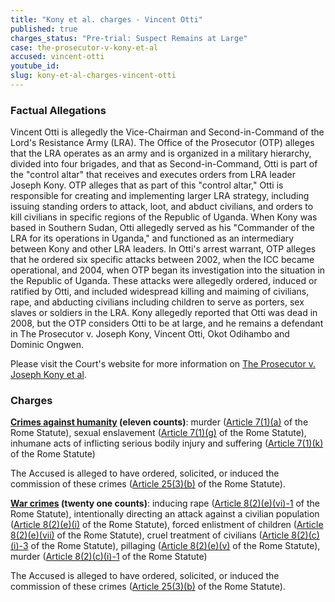 ```yaml
---
title: "Kony et al. charges - Vincent Otti"
published: true
charges_status: "Pre-trial: Suspect Remains at Large"
case: the-prosecutor-v-kony-et-al
accused: vincent-otti
youtube_id:
slug: kony-et-al-charges-vincent-otti
---
```


### Factual Allegations

Vincent Otti is allegedly the Vice-Chairman and Second-in-Command of the Lord's Resistance Army (LRA). The Office of the Prosecutor (OTP) alleges that the LRA operates as an army and is organized in a military hierarchy, divided into four brigades, and that as Second-in-Command, Otti is part of the "control altar" that receives and executes orders from LRA leader Joseph Kony. OTP alleges that as part of this "control altar," Otti is responsible for creating and implementing larger LRA strategy, including issuing standing orders to attack, loot, and abduct civilians, and orders to kill civilians in specific regions of the Republic of Uganda. When Kony was based in Southern Sudan, Otti allegedly served as his "Commander of the LRA for its operations in Uganda," and functioned as an intermediary between Kony and other LRA leaders. In Otti's arrest warrant, OTP alleges that he ordered six specific attacks between 2002, when the ICC became operational, and 2004, when OTP began its investigation into the situation in the Republic of Uganda. These attacks were allegedly ordered, induced or ratified by Otti, and included widespread killing and maiming of civilians, rape, and abducting civilians including children to serve as porters, sex slaves or soldiers in the LRA. Kony allegedly reported that Otti was dead in 2008, but the OTP considers Otti to be at large, and he remains a defendant in The Prosecutor v. Joseph Kony, Vincent Otti, Okot Odihambo and Dominic Ongwen.

Please visit the Court's website for more information on [The Prosecutor v. Joseph Kony et al](http://www.icc-cpi.int/en_menus/icc/situations%20and%20cases/situations/situation%20icc%200204/related%20cases/icc%200204%200105/Pages/uganda.aspx).

### Charges

**[Crimes against humanity](http://www.casematrixnetwork.org/case-m/klamberg-commentary/rome-statute/#c1171) (eleven counts)**: murder ([Article 7(1)(a)](http://www.casematrixnetwork.org/cmn-knowledge-hub/klamberg-commentary/elements-of-crime/#c2286) of the Rome Statute), sexual enslavement ([Article 7(1)(g)](http://www.casematrixnetwork.org/cmn-knowledge-hub/klamberg-commentary/elements-of-crime/#c2293) of the Rome Statute), inhumane acts of inflicting serious bodily injury and suffering ([Article 7(1)(k)](http://www.casematrixnetwork.org/cmn-knowledge-hub/klamberg-commentary/elements-of-crime/#c2301) of the Rome Statute)

The Accused is alleged to have ordered, solicited, or induced the commission of these crimes ([Article 25(3)(b)](http://www.casematrixnetwork.org/case-m/klamberg-commentary/rome-statute/#c1198) of the Rome Statute).

**[War crimes](http://www.casematrixnetwork.org/case-m/klamberg-commentary/rome-statute/#c1172) (twenty one counts)**: inducing rape ([Article 8(2)(e)(vi)-1](http://www.casematrixnetwork.org/cmn-knowledge-hub/klamberg-commentary/elements-of-crime/#c2372) of the Rome Statute), intentionally directing an attack against a civilian population ([Article 8(2)(e)(i)](http://www.casematrixnetwork.org/cmn-knowledge-hub/klamberg-commentary/elements-of-crime/#c2367) of the Rome Statute), forced enlistment of children ([Article 8(2)(e)(vii)](http://www.casematrixnetwork.org/cmn-knowledge-hub/klamberg-commentary/elements-of-crime/#c2378) of the Rome Statute), cruel treatment of civilians ([Article 8(2)(c)(i)-3](http://www.casematrixnetwork.org/cmn-knowledge-hub/klamberg-commentary/elements-of-crime/#c2361) of the Rome Statute), pillaging ([Article 8(2)(e)(v)](http://www.casematrixnetwork.org/cmn-knowledge-hub/klamberg-commentary/elements-of-crime/#c2371) of the Rome Statute), murder ([Article 8(2)(c)(i)-1](http://www.casematrixnetwork.org/cmn-knowledge-hub/klamberg-commentary/elements-of-crime/#c2359) of the Rome Statute)

The Accused is alleged to have ordered, solicited, or induced the commission of these crimes ([Article 25(3)(b)](http://www.casematrixnetwork.org/case-m/klamberg-commentary/rome-statute/#c1198) of the Rome Statute).

